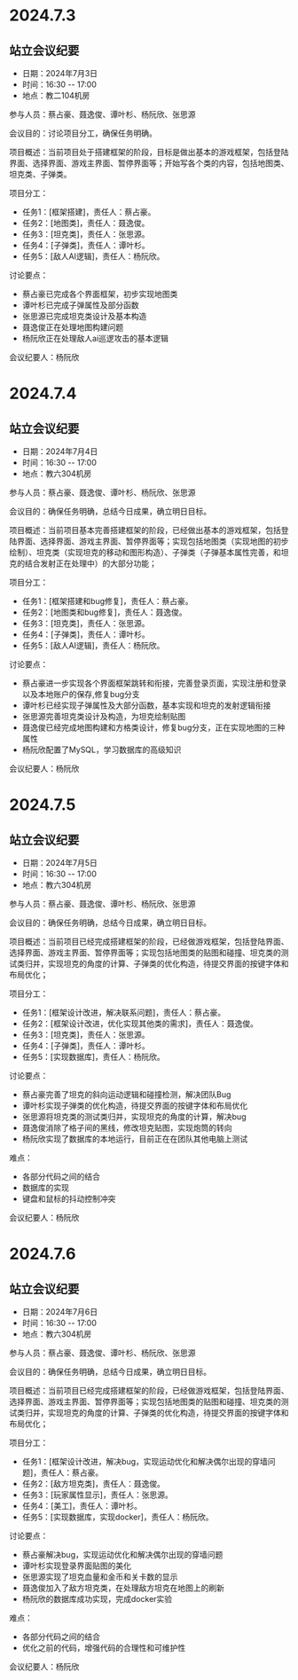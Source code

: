 # **2024.7.3**

## **站立会议纪要**

- 日期：2024年7月3日
- 时间：16:30 -- 17:00
- 地点：教二104机房

参与人员：蔡占豪、聂逸俊、谭叶杉、杨阮欣、张思源

会议目的：讨论项目分工，确保任务明确。

项目概述：当前项目处于搭建框架的阶段，目标是做出基本的游戏框架，包括登陆界面、选择界面、游戏主界面、暂停界面等；开始写各个类的内容，包括地图类、坦克类、子弹类。



项目分工：

- 任务1：[框架搭建]，责任人：蔡占豪。
- 任务2：[地图类]，责任人：聂逸俊。
- 任务3：[坦克类]，责任人：张思源。
- 任务4：[子弹类]，责任人：谭叶杉。
- 任务5：[敌人AI逻辑]，责任人：杨阮欣。

讨论要点：

- 蔡占豪已完成各个界面框架，初步实现地图类
- 谭叶杉已完成子弹属性及部分函数
- 张思源已完成坦克类设计及基本构造
- 聂逸俊正在处理地图构建问题
- 杨阮欣正在处理敌人ai巡逻攻击的基本逻辑

会议纪要人：杨阮欣







# **2024.7.4**

## **站立会议纪要**

- 日期：2024年7月4日
- 时间：16:30 -- 17:00
- 地点：教六304机房

参与人员：蔡占豪、聂逸俊、谭叶杉、杨阮欣、张思源

会议目的：确保任务明确，总结今日成果，确立明日目标。

项目概述：当前项目基本完善搭建框架的阶段，已经做出基本的游戏框架，包括登陆界面、选择界面、游戏主界面、暂停界面等；实现包括地图类（实现地图的初步绘制）、坦克类（实现坦克的移动和图形构造）、子弹类（子弹基本属性完善，和坦克的结合发射正在处理中）的大部分功能；



项目分工：

- 任务1：[框架搭建和bug修复]，责任人：蔡占豪。
- 任务2：[地图类和bug修复]，责任人：聂逸俊。
- 任务3：[坦克类]，责任人：张思源。
- 任务4：[子弹类]，责任人：谭叶杉。
- 任务5：[敌人AI逻辑]，责任人：杨阮欣。

讨论要点：

- 蔡占豪进一步实现各个界面框架跳转和衔接，完善登录页面，实现注册和登录以及本地账户的保存,修复bug分支
- 谭叶杉已经实现子弹属性及大部分函数，基本实现和坦克的发射逻辑衔接
- 张思源完善坦克类设计及构造，为坦克绘制贴图
- 聂逸俊已经完成地图构建和方格类设计，修复bug分支，正在实现地图的三种属性
- 杨阮欣配置了MySQL，学习数据库的高级知识

会议纪要人：杨阮欣











# **2024.7.5**

## **站立会议纪要**

- 日期：2024年7月5日
- 时间：16:30 -- 17:00
- 地点：教六304机房

参与人员：蔡占豪、聂逸俊、谭叶杉、杨阮欣、张思源

会议目的：确保任务明确，总结今日成果，确立明日目标。

项目概述：当前项目已经完成搭建框架的阶段，已经做游戏框架，包括登陆界面、选择界面、游戏主界面、暂停界面等；实现包括地图类的贴图和碰撞、坦克类的测试类归并，实现坦克的角度的计算、子弹类的优化构造，待提交界面的按键字体和布局优化；



项目分工：

- 任务1：[框架设计改进，解决联系问题]，责任人：蔡占豪。
- 任务2：[框架设计改进，优化实现其他类的需求]，责任人：聂逸俊。
- 任务3：[坦克类]，责任人：张思源。
- 任务4：[子弹类]，责任人：谭叶杉。
- 任务5：[实现数据库]，责任人：杨阮欣。

讨论要点：

- 蔡占豪完善了坦克的斜向运动逻辑和碰撞检测，解决团队Bug
- 谭叶杉实现子弹类的优化构造，待提交界面的按键字体和布局优化
- 张思源将坦克类的测试类归并，实现坦克的角度的计算，解决bug
- 聂逸俊消除了格子间的黑线，修改坦克贴图，实现炮筒的转向
- 杨阮欣实现了数据库的本地运行，目前正在在团队其他电脑上测试

难点：

+ 各部分代码之间的结合
+ 数据库的实现
+ 键盘和鼠标的抖动控制冲突

会议纪要人：杨阮欣









# **2024.7.6**

## **站立会议纪要**

- 日期：2024年7月6日
- 时间：16:30 -- 17:00
- 地点：教六304机房

参与人员：蔡占豪、聂逸俊、谭叶杉、杨阮欣、张思源

会议目的：确保任务明确，总结今日成果，确立明日目标。

项目概述：当前项目已经完成搭建框架的阶段，已经做游戏框架，包括登陆界面、选择界面、游戏主界面、暂停界面等；实现包括地图类的贴图和碰撞、坦克类的测试类归并，实现坦克的角度的计算、子弹类的优化构造，待提交界面的按键字体和布局优化；



项目分工：

- 任务1：[框架设计改进，解决bug，实现运动优化和解决偶尔出现的穿墙问题]，责任人：蔡占豪。
- 任务2：[敌方坦克类]，责任人：聂逸俊。
- 任务3：[玩家属性显示]，责任人：张思源。
- 任务4：[美工]，责任人：谭叶杉。
- 任务5：[实现数据库，实现docker]，责任人：杨阮欣。

讨论要点：

- 蔡占豪解决bug，实现运动优化和解决偶尔出现的穿墙问题
- 谭叶杉实现登录界面贴图的美化
- 张思源实现了坦克血量和金币和关卡数的显示
- 聂逸俊加入了敌方坦克类，在处理敌方坦克在地图上的刷新
- 杨阮欣的数据库成功实现，完成docker实验

难点：

+ 各部分代码之间的结合
+ 优化之前的代码，增强代码的合理性和可维护性

会议纪要人：杨阮欣
